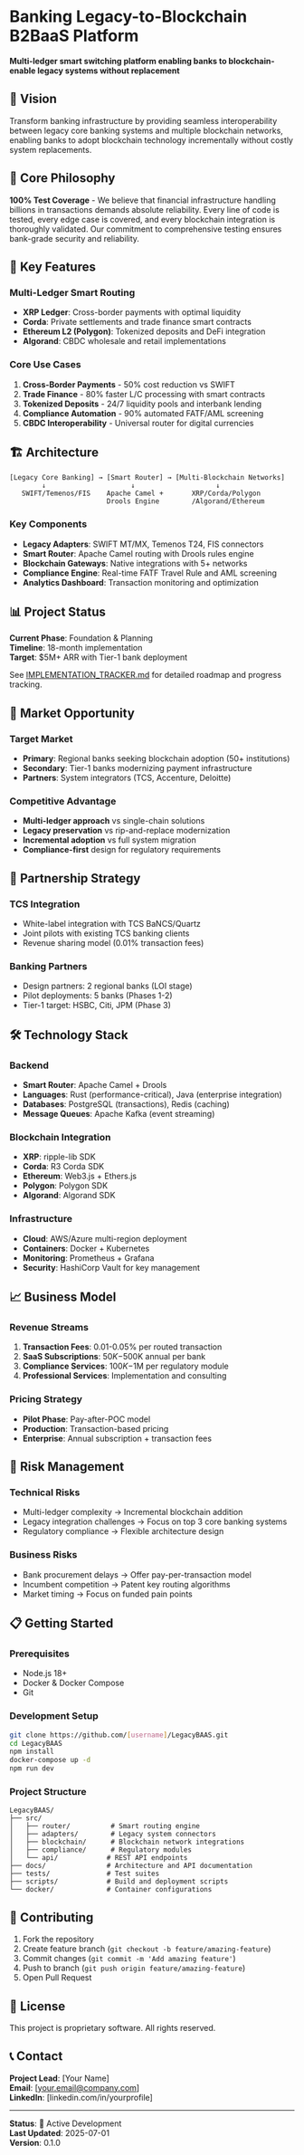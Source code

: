 # Banking Legacy-to-Blockchain B2BaaS Platform

**Multi-ledger smart switching platform enabling banks to blockchain-enable legacy systems without replacement**

## 🎯 Vision
Transform banking infrastructure by providing seamless interoperability between legacy core banking systems and multiple blockchain networks, enabling banks to adopt blockchain technology incrementally without costly system replacements.

## 🧪 Core Philosophy
**100% Test Coverage** - We believe that financial infrastructure handling billions in transactions demands absolute reliability. Every line of code is tested, every edge case is covered, and every blockchain integration is thoroughly validated. Our commitment to comprehensive testing ensures bank-grade security and reliability.

## 🚀 Key Features

### Multi-Ledger Smart Routing
- **XRP Ledger**: Cross-border payments with optimal liquidity
- **Corda**: Private settlements and trade finance smart contracts  
- **Ethereum L2 (Polygon)**: Tokenized deposits and DeFi integration
- **Algorand**: CBDC wholesale and retail implementations

### Core Use Cases
1. **Cross-Border Payments** - 50% cost reduction vs SWIFT
2. **Trade Finance** - 80% faster L/C processing with smart contracts
3. **Tokenized Deposits** - 24/7 liquidity pools and interbank lending
4. **Compliance Automation** - 90% automated FATF/AML screening
5. **CBDC Interoperability** - Universal router for digital currencies

## 🏗️ Architecture

```
[Legacy Core Banking] → [Smart Router] → [Multi-Blockchain Networks]
        ↓                     ↓                    ↓
   SWIFT/Temenos/FIS    Apache Camel +       XRP/Corda/Polygon
                        Drools Engine        /Algorand/Ethereum
```

### Key Components
- **Legacy Adapters**: SWIFT MT/MX, Temenos T24, FIS connectors
- **Smart Router**: Apache Camel routing with Drools rules engine
- **Blockchain Gateways**: Native integrations with 5+ networks
- **Compliance Engine**: Real-time FATF Travel Rule and AML screening
- **Analytics Dashboard**: Transaction monitoring and optimization

## 📊 Project Status

**Current Phase**: Foundation & Planning  
**Timeline**: 18-month implementation  
**Target**: $5M+ ARR with Tier-1 bank deployment  

See [IMPLEMENTATION_TRACKER.md](./IMPLEMENTATION_TRACKER.md) for detailed roadmap and progress tracking.

## 🎯 Market Opportunity

### Target Market
- **Primary**: Regional banks seeking blockchain adoption (50+ institutions)
- **Secondary**: Tier-1 banks modernizing payment infrastructure
- **Partners**: System integrators (TCS, Accenture, Deloitte)

### Competitive Advantage
- **Multi-ledger approach** vs single-chain solutions
- **Legacy preservation** vs rip-and-replace modernization
- **Incremental adoption** vs full system migration
- **Compliance-first** design for regulatory requirements

## 🤝 Partnership Strategy

### TCS Integration
- White-label integration with TCS BaNCS/Quartz
- Joint pilots with existing TCS banking clients
- Revenue sharing model (0.01% transaction fees)

### Banking Partners
- Design partners: 2 regional banks (LOI stage)
- Pilot deployments: 5 banks (Phases 1-2)
- Tier-1 target: HSBC, Citi, JPM (Phase 3)

## 🛠️ Technology Stack

### Backend
- **Smart Router**: Apache Camel + Drools
- **Languages**: Rust (performance-critical), Java (enterprise integration)
- **Databases**: PostgreSQL (transactions), Redis (caching)
- **Message Queues**: Apache Kafka (event streaming)

### Blockchain Integration
- **XRP**: ripple-lib SDK
- **Corda**: R3 Corda SDK
- **Ethereum**: Web3.js + Ethers.js
- **Polygon**: Polygon SDK
- **Algorand**: Algorand SDK

### Infrastructure
- **Cloud**: AWS/Azure multi-region deployment
- **Containers**: Docker + Kubernetes
- **Monitoring**: Prometheus + Grafana
- **Security**: HashiCorp Vault for key management

## 📈 Business Model

### Revenue Streams
1. **Transaction Fees**: 0.01-0.05% per routed transaction
2. **SaaS Subscriptions**: $50K-$500K annual per bank
3. **Compliance Services**: $100K-$1M per regulatory module
4. **Professional Services**: Implementation and consulting

### Pricing Strategy
- **Pilot Phase**: Pay-after-POC model
- **Production**: Transaction-based pricing
- **Enterprise**: Annual subscription + transaction fees

## 🚨 Risk Management

### Technical Risks
- Multi-ledger complexity → Incremental blockchain addition
- Legacy integration challenges → Focus on top 3 core banking systems
- Regulatory compliance → Flexible architecture design

### Business Risks
- Bank procurement delays → Offer pay-per-transaction model
- Incumbent competition → Patent key routing algorithms
- Market timing → Focus on funded pain points

## 📋 Getting Started

### Prerequisites
- Node.js 18+
- Docker & Docker Compose
- Git

### Development Setup
```bash
git clone https://github.com/[username]/LegacyBAAS.git
cd LegacyBAAS
npm install
docker-compose up -d
npm run dev
```

### Project Structure
```
LegacyBAAS/
├── src/
│   ├── router/          # Smart routing engine
│   ├── adapters/        # Legacy system connectors
│   ├── blockchain/      # Blockchain network integrations
│   ├── compliance/      # Regulatory modules
│   └── api/            # REST API endpoints
├── docs/               # Architecture and API documentation
├── tests/              # Test suites
├── scripts/            # Build and deployment scripts
└── docker/             # Container configurations
```

## 🤝 Contributing

1. Fork the repository
2. Create feature branch (`git checkout -b feature/amazing-feature`)
3. Commit changes (`git commit -m 'Add amazing feature'`)
4. Push to branch (`git push origin feature/amazing-feature`)
5. Open Pull Request

## 📄 License

This project is proprietary software. All rights reserved.

## 📞 Contact

**Project Lead**: [Your Name]  
**Email**: [your.email@company.com]  
**LinkedIn**: [linkedin.com/in/yourprofile]

---

**Status**: 🚀 Active Development  
**Last Updated**: 2025-07-01  
**Version**: 0.1.0